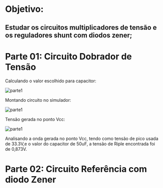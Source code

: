 
# Objetivo:

## Estudar os circuitos multiplicadores de tensão e os reguladores shunt com diodos zener;

# Parte 01: Circuito Dobrador de Tensão

Calculando o valor escolhido para capacitor:

![parte1](https://i.imgur.com/c7U3qqu.jpg)

Montando circuito no simulador:

![parte1](https://i.imgur.com/mvLKaus.jpg)

Tensão gerada no ponto Vcc:

![parte1](https://i.imgur.com/OOe88l8.jpg)

Analisando a onda gerada no ponto Vcc, tendo como tensão de pico usada de 33.3V,e o valor do capacitor de 50uF, a tensão de Riple encontrada foi de 0,873V.

# Parte 02: Circuito Referência com diodo Zener
